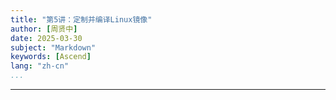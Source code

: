 ```yaml
---
title: "第5讲：定制并编译Linux镜像"
author: [周贤中]
date: 2025-03-30
subject: "Markdown"
keywords: [Ascend]
lang: "zh-cn"
...
```

---
